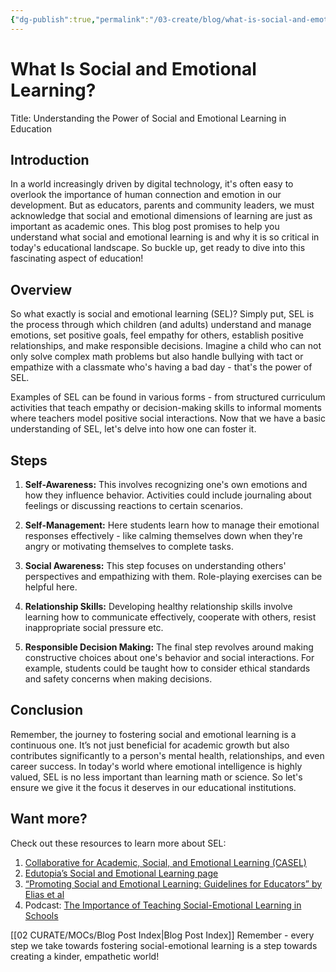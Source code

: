```yaml
---
{"dg-publish":true,"permalink":"/03-create/blog/what-is-social-and-emotional-learning/","tags":["social-emotional-learning","education"]}
---
```



# What Is Social and Emotional Learning?

Title: Understanding the Power of Social and Emotional Learning in Education 

## Introduction 

In a world increasingly driven by digital technology, it's often easy to overlook the importance of human connection and emotion in our development. But as educators, parents and community leaders, we must acknowledge that social and emotional dimensions of learning are just as important as academic ones. This blog post promises to help you understand what social and emotional learning is and why it is so critical in today's educational landscape. So buckle up, get ready to dive into this fascinating aspect of education!

## Overview

So what exactly is social and emotional learning (SEL)? Simply put, SEL is the process through which children (and adults) understand and manage emotions, set positive goals, feel empathy for others, establish positive relationships, and make responsible decisions. Imagine a child who can not only solve complex math problems but also handle bullying with tact or empathize with a classmate who's having a bad day - that's the power of SEL.

Examples of SEL can be found in various forms - from structured curriculum activities that teach empathy or decision-making skills to informal moments where teachers model positive social interactions. Now that we have a basic understanding of SEL, let's delve into how one can foster it.

## Steps

1. **Self-Awareness:** This involves recognizing one's own emotions and how they influence behavior. Activities could include journaling about feelings or discussing reactions to certain scenarios.
   
2. **Self-Management:** Here students learn how to manage their emotional responses effectively - like calming themselves down when they're angry or motivating themselves to complete tasks.
   
3. **Social Awareness:** This step focuses on understanding others' perspectives and empathizing with them. Role-playing exercises can be helpful here.
   
4. **Relationship Skills:** Developing healthy relationship skills involve learning how to communicate effectively, cooperate with others, resist inappropriate social pressure etc.

5. **Responsible Decision Making:** The final step revolves around making constructive choices about one's behavior and social interactions. For example, students could be taught how to consider ethical standards and safety concerns when making decisions.

## Conclusion

Remember, the journey to fostering social and emotional learning is a continuous one. It’s not just beneficial for academic growth but also contributes significantly to a person's mental health, relationships, and even career success. In today's world where emotional intelligence is highly valued, SEL is no less important than learning math or science. So let's ensure we give it the focus it deserves in our educational institutions.

## Want more?

Check out these resources to learn more about SEL:

1. [Collaborative for Academic, Social, and Emotional Learning (CASEL)](https://casel.org/)
2. [Edutopia’s Social and Emotional Learning page](https://www.edutopia.org/social-emotional-learning)
3. [“Promoting Social and Emotional Learning: Guidelines for Educators” by Elias et al](https://www.amazon.com/Promoting-Social-Emotional-Learning-Guidelines-Educators/dp/0871202883)
4. Podcast: [The Importance of Teaching Social-Emotional Learning in Schools](http://kut.org/post/importance-teaching-social-emotional-learning-schools)

[[02 CURATE/MOCs/Blog Post Index\|Blog Post Index]]
Remember - every step we take towards fostering social-emotional learning is a step towards creating a kinder, empathetic world!